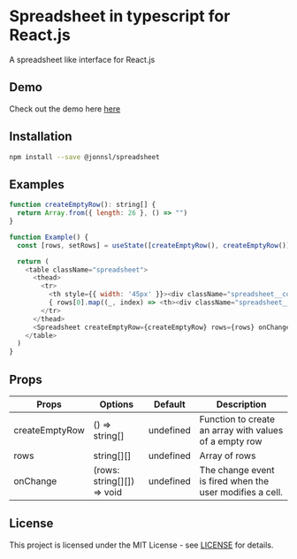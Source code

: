 # Spreadsheet in typescript for React.js

A spreadsheet like interface for React.js

## Demo

Check out the demo here [here](https://jonnsl.github.io/spreadsheet/)

## Installation

```bash
npm install --save @jonnsl/spreadsheet
```

## Examples

```javascript
function createEmptyRow(): string[] {
  return Array.from({ length: 26 }, () => "")
}

function Example() {
  const [rows, setRows] = useState([createEmptyRow(), createEmptyRow()]);

  return (
    <table className="spreadsheet">
      <thead>
        <tr>
          <th style={{ width: '45px' }}><div className="spreadsheet__corner"></div></th>
          { rows[0].map((_, index) => <th><div className="spreadsheet__header_cell">{ intToLetter(index + 1) }</div></th>) }
        </tr>
      </thead>
      <Spreadsheet createEmptyRow={createEmptyRow} rows={rows} onChange={(rows) => setRows(rows)} />
    </table>
  )
}
```

## Props

| Props | Options | Default | Description |
| - | - | - | - |
| createEmptyRow | () => string[] | undefined | Function to create an array with values of a empty row |
| rows | string[][] | undefined | Array of rows |
| onChange | (rows: string[][]) => void | undefined | The change event is fired when the user modifies a cell. |

## License

This project is licensed under the MIT License - see [LICENSE](LICENSE) for details.

